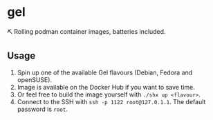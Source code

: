# gel
⛏ Rolling podman container images, batteries included.

## Usage
1. Spin up one of the available Gel flavours (Debian, Fedora and openSUSE).
  1. Image is available on the Docker Hub if you want to save time.
  2. Or feel free to build the image yourself with `./shx up <flavour>`.
2. Connect to the SSH with `ssh -p 1122 root@127.0.1.1`. The default password is `root`.